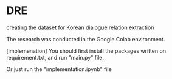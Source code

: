 # DRE
creating the dataset for Korean dialogue relation extraction

The research was conducted in the Google Colab environment.


[implemenation]
You should first install the packages written on requirement.txt, and run "main.py" file.

Or just run the "implementation.ipynb" file
